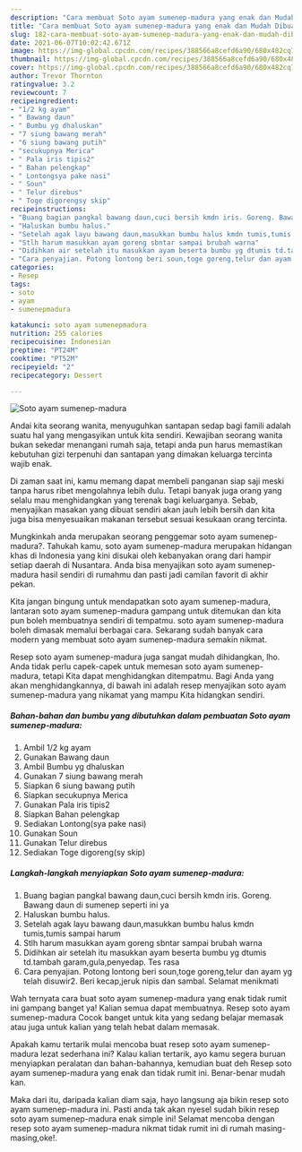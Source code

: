 ```yaml
---
description: "Cara membuat Soto ayam sumenep-madura yang enak dan Mudah Dibuat"
title: "Cara membuat Soto ayam sumenep-madura yang enak dan Mudah Dibuat"
slug: 182-cara-membuat-soto-ayam-sumenep-madura-yang-enak-dan-mudah-dibuat
date: 2021-06-07T10:02:42.671Z
image: https://img-global.cpcdn.com/recipes/388566a8cefd6a90/680x482cq70/soto-ayam-sumenep-madura-foto-resep-utama.jpg
thumbnail: https://img-global.cpcdn.com/recipes/388566a8cefd6a90/680x482cq70/soto-ayam-sumenep-madura-foto-resep-utama.jpg
cover: https://img-global.cpcdn.com/recipes/388566a8cefd6a90/680x482cq70/soto-ayam-sumenep-madura-foto-resep-utama.jpg
author: Trevor Thornton
ratingvalue: 3.2
reviewcount: 7
recipeingredient:
- "1/2 kg ayam"
- " Bawang daun"
- " Bumbu yg dhaluskan"
- "7 siung bawang merah"
- "6 siung bawang putih"
- "secukupnya Merica"
- " Pala iris tipis2"
- " Bahan pelengkap"
- " Lontongsya pake nasi"
- " Soun"
- " Telur direbus"
- " Toge digorengsy skip"
recipeinstructions:
- "Buang bagian pangkal bawang daun,cuci bersih kmdn iris. Goreng. Bawang daun di sumenep seperti ini ya"
- "Haluskan bumbu halus."
- "Setelah agak layu bawang daun,masukkan bumbu halus kmdn tumis,tumis sampai harum"
- "Stlh harum masukkan ayam goreng sbntar sampai brubah warna"
- "Didihkan air setelah itu masukkan ayam beserta bumbu yg dtumis td.tambah garam,gula,penyedap. Tes rasa"
- "Cara penyajian. Potong lontong beri soun,toge goreng,telur dan ayam yg telah disuwir2. Beri kecap,jeruk nipis dan sambal. Selamat menikmati"
categories:
- Resep
tags:
- soto
- ayam
- sumenepmadura

katakunci: soto ayam sumenepmadura 
nutrition: 255 calories
recipecuisine: Indonesian
preptime: "PT24M"
cooktime: "PT52M"
recipeyield: "2"
recipecategory: Dessert

---
```



![Soto ayam sumenep-madura](https://img-global.cpcdn.com/recipes/388566a8cefd6a90/680x482cq70/soto-ayam-sumenep-madura-foto-resep-utama.jpg)

Andai kita seorang wanita, menyuguhkan santapan sedap bagi famili adalah suatu hal yang mengasyikan untuk kita sendiri. Kewajiban seorang  wanita bukan sekedar menangani rumah saja, tetapi anda pun harus memastikan kebutuhan gizi terpenuhi dan santapan yang dimakan keluarga tercinta wajib enak.

Di zaman  saat ini, kamu memang dapat membeli panganan siap saji meski tanpa harus ribet mengolahnya lebih dulu. Tetapi banyak juga orang yang selalu mau menghidangkan yang terenak bagi keluarganya. Sebab, menyajikan masakan yang dibuat sendiri akan jauh lebih bersih dan kita juga bisa menyesuaikan makanan tersebut sesuai kesukaan orang tercinta. 



Mungkinkah anda merupakan seorang penggemar soto ayam sumenep-madura?. Tahukah kamu, soto ayam sumenep-madura merupakan hidangan khas di Indonesia yang kini disukai oleh kebanyakan orang dari hampir setiap daerah di Nusantara. Anda bisa menyajikan soto ayam sumenep-madura hasil sendiri di rumahmu dan pasti jadi camilan favorit di akhir pekan.

Kita jangan bingung untuk mendapatkan soto ayam sumenep-madura, lantaran soto ayam sumenep-madura gampang untuk ditemukan dan kita pun boleh membuatnya sendiri di tempatmu. soto ayam sumenep-madura boleh dimasak memalui berbagai cara. Sekarang sudah banyak cara modern yang membuat soto ayam sumenep-madura semakin nikmat.

Resep soto ayam sumenep-madura juga sangat mudah dihidangkan, lho. Anda tidak perlu capek-capek untuk memesan soto ayam sumenep-madura, tetapi Kita dapat menghidangkan ditempatmu. Bagi Anda yang akan menghidangkannya, di bawah ini adalah resep menyajikan soto ayam sumenep-madura yang nikamat yang mampu Kita hidangkan sendiri.

<!--inarticleads1-->

##### Bahan-bahan dan bumbu yang dibutuhkan dalam pembuatan Soto ayam sumenep-madura:

1. Ambil 1/2 kg ayam
1. Gunakan  Bawang daun
1. Ambil  Bumbu yg dhaluskan
1. Gunakan 7 siung bawang merah
1. Siapkan 6 siung bawang putih
1. Siapkan secukupnya Merica
1. Gunakan  Pala iris tipis2
1. Siapkan  Bahan pelengkap
1. Sediakan  Lontong(sya pake nasi)
1. Gunakan  Soun
1. Gunakan  Telur direbus
1. Sediakan  Toge digoreng(sy skip)




<!--inarticleads2-->

##### Langkah-langkah menyiapkan Soto ayam sumenep-madura:

1. Buang bagian pangkal bawang daun,cuci bersih kmdn iris. Goreng. Bawang daun di sumenep seperti ini ya
1. Haluskan bumbu halus.
1. Setelah agak layu bawang daun,masukkan bumbu halus kmdn tumis,tumis sampai harum
1. Stlh harum masukkan ayam goreng sbntar sampai brubah warna
1. Didihkan air setelah itu masukkan ayam beserta bumbu yg dtumis td.tambah garam,gula,penyedap. Tes rasa
1. Cara penyajian. Potong lontong beri soun,toge goreng,telur dan ayam yg telah disuwir2. Beri kecap,jeruk nipis dan sambal. Selamat menikmati




Wah ternyata cara buat soto ayam sumenep-madura yang enak tidak rumit ini gampang banget ya! Kalian semua dapat membuatnya. Resep soto ayam sumenep-madura Cocok banget untuk kita yang sedang belajar memasak atau juga untuk kalian yang telah hebat dalam memasak.

Apakah kamu tertarik mulai mencoba buat resep soto ayam sumenep-madura lezat sederhana ini? Kalau kalian tertarik, ayo kamu segera buruan menyiapkan peralatan dan bahan-bahannya, kemudian buat deh Resep soto ayam sumenep-madura yang enak dan tidak rumit ini. Benar-benar mudah kan. 

Maka dari itu, daripada kalian diam saja, hayo langsung aja bikin resep soto ayam sumenep-madura ini. Pasti anda tak akan nyesel sudah bikin resep soto ayam sumenep-madura enak simple ini! Selamat mencoba dengan resep soto ayam sumenep-madura nikmat tidak rumit ini di rumah masing-masing,oke!.

